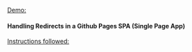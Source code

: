 [Demo:](https://BKSpurgeon.github.io/numberSequence)

#### Handling Redirects in a Github Pages SPA (Single Page App)

[Instructions followed: ](https://www.smashingmagazine.com/2016/08/sghpa-single-page-app-hack-github-pages/)
